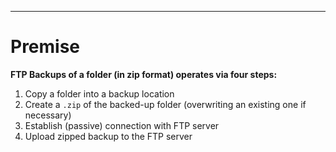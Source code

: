 ___
# Premise

**FTP Backups of a folder (in zip format) operates via four steps:**
1) Copy a folder into a backup location
2) Create a `.zip` of the backed-up folder (overwriting an existing one if necessary)
3) Establish (passive) connection with FTP server
4) Upload zipped backup to the FTP server
